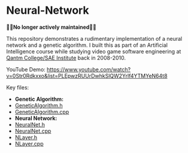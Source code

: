 Neural-Network
==============

🚨🚨**No longer actively maintained**🚨🚨

This repository demonstrates a rudimentary implementation of a neural network and a genetic algorithm. I built this as part of an Artificial Intelligence course while studying video game software engineering at [Qantm College/SAE Institute](https://sae.edu.au) back in 2008-2010. 

YouTube Demo: https://www.youtube.com/watch?v=0Str0Rdkxxo&list=PLEpwzRUUrDwhkSlQW2Yrlf4YTMYeN64t8

Key files:
 - **Genetic Algorithm:**
  - [GeneticAlgorithm.h](https://github.com/matthewrdev/Neural-Network/blob/master/Neural%20Network%20Source%20Code/Game/include/GeneticAlgorithm.h)
  - [GeneticAlgorithm.cpp](https://github.com/matthewrdev/Neural-Network/blob/master/Neural%20Network%20Source%20Code/Game/src/GeneticAlgorithm.cpp)
 - **Neural Network:**
  - [NeuralNet.h](https://github.com/matthewrdev/Neural-Network/blob/master/Neural%20Network%20Source%20Code/Game/include/NeuralNet.h)
  - [NeuralNet.cpp](https://github.com/matthewrdev/Neural-Network/blob/master/Neural%20Network%20Source%20Code/Game/src/NeuralNet.cpp)
  - [NLayer.h](https://github.com/matthewrdev/Neural-Network/blob/master/Neural%20Network%20Source%20Code/Game/include/NLayer.h)
  - [NLayer.cpp](https://github.com/matthewrdev/Neural-Network/blob/master/Neural%20Network%20Source%20Code/Game/src/NLayer.cpp)
